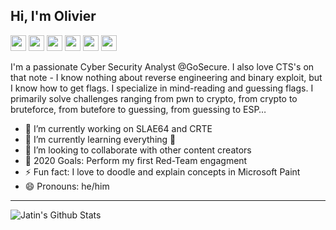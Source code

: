 ## Hi, I'm Olivier

<p><a href="https://twitter.com/olivier_boschko"><img src="https://img.shields.io/badge/twitter-%231DA1F2.svg?&style=for-the-badge&logo=twitter&logoColor=white" height=25></a> <a href="https://www.linkedin.com/in/olivierlaflammelink/"><img src="https://img.shields.io/badge/linkedin-%230077B5.svg?&style=for-the-badge&logo=linkedin&logoColor=white" height=25></a> <a href="https://www.instagram.com/olivier.laflamme/"><img src="https://img.shields.io/badge/instagram-%23E4405F.svg?&style=for-the-badge&logo=instagram&logoColor=white" height=25></a> <a href="https://medium.com/@Boschko"><img src="https://img.shields.io/badge/medium-%2312100E.svg?&style=for-the-badge&logo=medium&logoColor=white" height=25></a> 
<a href="olivierlaflamme.github.io/"><img src="https://img.shields.io/badge/github.io-%230A0A0A.svg?&style=for-the-badge&logo=dev-dot-to&logoColor=white" height=25></a>
<a href="https://buymeacoff.ee/Boschko"><img src="https://img.shields.io/badge/Support Me-%230A0A0A.svg?&style=for-the-badge&logo=dev-dot-to&logoColor=white" height=25></a></p>

I'm a passionate Cyber Security Analyst @GoSecure. I also love CTS's on that note - I know nothing about reverse engineering and binary exploit, but I know how to get flags. I specialize in mind-reading and guessing flags. I primarily solve challenges ranging from pwn to crypto, from crypto to bruteforce, from butefore to guessing, from guessing to ESP…

- 🔭 I’m currently working on SLAE64 and CRTE
- 🌱 I’m currently learning everything 🤣
- 👯 I’m looking to collaborate with other content creators
- 🥅 2020 Goals: Perform my first Red-Team engagment 
- ⚡ Fun fact: I love to doodle and explain concepts in Microsoft Paint 
- 😄 Pronouns: he/him

----

<img align="left" alt="Jatin's Github Stats" src="https://github-readme-stats.vercel.app/api?username=OlivierLaflamme&show_icons=true&hide_border=true" />                   



